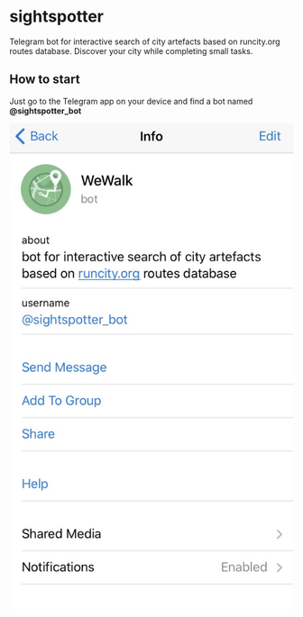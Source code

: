 # sightspotter

Telegram bot for interactive search of city artefacts based on runcity.org routes database. 
Discover your city while completing small tasks.

## How to start

Just go to the Telegram app on your device and find a bot named **@sightspotter_bot**

<p align="center"><img src="misc/IMG_3131.jpg" width="600"></p>  
